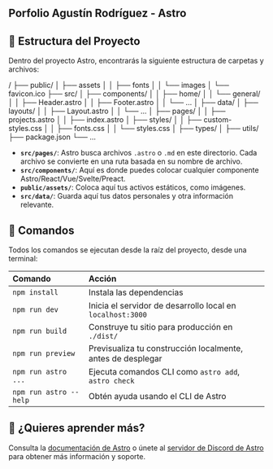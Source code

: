 ## Porfolio Agustín Rodríguez - Astro

## 🚀 Estructura del Proyecto

Dentro del proyecto Astro, encontrarás la siguiente estructura de carpetas y archivos:

/
├── public/
│ ├── assets
│ │ ├── fonts
│ │ └── images
│ └── favicon.ico
├── src/
│ ├── components/
│ │ ├── home/
│ │ └── general/
│ │ ├── Header.astro
│ │ ├── Footer.astro
│ │ └── ...
│ ├── data/
│ ├── layouts/
│ │ ├── Layout.astro
│ │ └── ...
│ ├── pages/
│ │ ├── projects.astro
│ │ ├── index.astro
│ ├── styles/
│ │ ├── custom-styles.css
│ │ ├── fonts.css
│ │ └── styles.css
│ ├── types/
│ ├── utils/
├── package.json
└── ...

- **`src/pages/`**: Astro busca archivos `.astro` o `.md` en este directorio. Cada archivo se convierte en una ruta basada en su nombre de archivo.
- **`src/components/`**: Aquí es donde puedes colocar cualquier componente Astro/React/Vue/Svelte/Preact.
- **`public/assets/`**: Coloca aquí tus activos estáticos, como imágenes.
- **`src/data/`**: Guarda aquí tus datos personales y otra información relevante.

## 🧞 Comandos

Todos los comandos se ejecutan desde la raíz del proyecto, desde una terminal:

| Comando                | Acción                                           |
| :--------------------- | :----------------------------------------------- |
| `npm install`          | Instala las dependencias                        |
| `npm run dev`          | Inicia el servidor de desarrollo local en `localhost:3000` |
| `npm run build`        | Construye tu sitio para producción en `./dist/` |
| `npm run preview`      | Previsualiza tu construcción localmente, antes de desplegar |
| `npm run astro ...`    | Ejecuta comandos CLI como `astro add`, `astro check` |
| `npm run astro --help` | Obtén ayuda usando el CLI de Astro               |

## 👀 ¿Quieres aprender más?

Consulta la [documentación de Astro](https://docs.astro.build) o únete al [servidor de Discord de Astro](https://astro.build/chat) para obtener más información y soporte.
